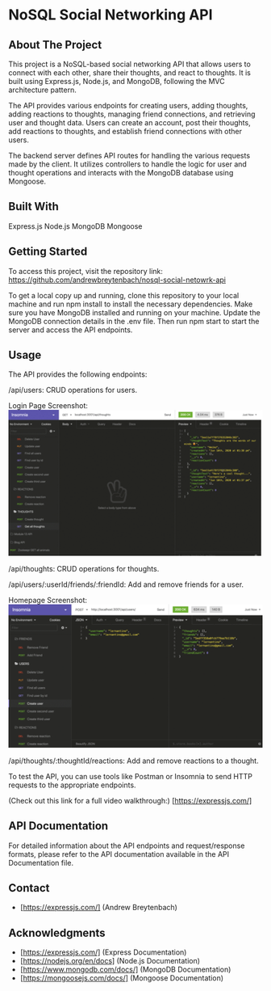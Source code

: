 # NoSQL Social Networking API

## About The Project
This project is a NoSQL-based social networking API that allows users to connect with each other, share their thoughts, and react to thoughts. It is built using Express.js, Node.js, and MongoDB, following the MVC architecture pattern.

The API provides various endpoints for creating users, adding thoughts, adding reactions to thoughts, managing friend connections, and retrieving user and thought data. Users can create an account, post their thoughts, add reactions to thoughts, and establish friend connections with other users.

The backend server defines API routes for handling the various requests made by the client. It utilizes controllers to handle the logic for user and thought operations and interacts with the MongoDB database using Mongoose.

## Built With
Express.js
Node.js
MongoDB
Mongoose

## Getting Started
To access this project, visit the repository link: https://github.com/andrewbreytenbach/nosql-social-netowrk-api

To get a local copy up and running, clone this repository to your local machine and run npm install to install the necessary dependencies. Make sure you have MongoDB installed and running on your machine. Update the MongoDB connection details in the .env file. Then run npm start to start the server and access the API endpoints.

## Usage
The API provides the following endpoints:

/api/users: CRUD operations for users.

Login Page Screenshot: ![](./image-3.png)

/api/thoughts: CRUD operations for thoughts.

/api/users/:userId/friends/:friendId: Add and remove friends for a user.

Homepage Screenshot: ![](./image-1.png)

/api/thoughts/:thoughtId/reactions: Add and remove reactions to a thought.

To test the API, you can use tools like Postman or Insomnia to send HTTP requests to the appropriate endpoints.

(Check out this link for a full video walkthrough:)
[https://expressjs.com/] 

## API Documentation
For detailed information about the API endpoints and request/response formats, please refer to the API documentation available in the API Documentation file.

## Contact
* [https://expressjs.com/] (Andrew Breytenbach)

## Acknowledgments
* [https://expressjs.com/] (Express Documentation)
* [https://nodejs.org/en/docs] (Node.js Documentation)
* [https://www.mongodb.com/docs/] (MongoDB Documentation)
* [https://mongoosejs.com/docs/] (Mongoose Documentation)
